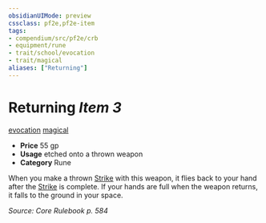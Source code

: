 ```yaml
---
obsidianUIMode: preview
cssclass: pf2e,pf2e-item
tags:
- compendium/src/pf2e/crb
- equipment/rune
- trait/school/evocation
- trait/magical
aliases: ["Returning"]
---
```

# Returning *Item 3*  
[evocation](evocation.md)  [magical](magical.md)  

- **Price** 55 gp
- **Usage** etched onto a thrown weapon
- **Category** Rune

When you make a thrown [Strike](strike.md) with this weapon, it flies back to your hand after the [Strike](strike.md) is complete. If your hands are full when the weapon returns, it falls to the ground in your space.

*Source: Core Rulebook p. 584*